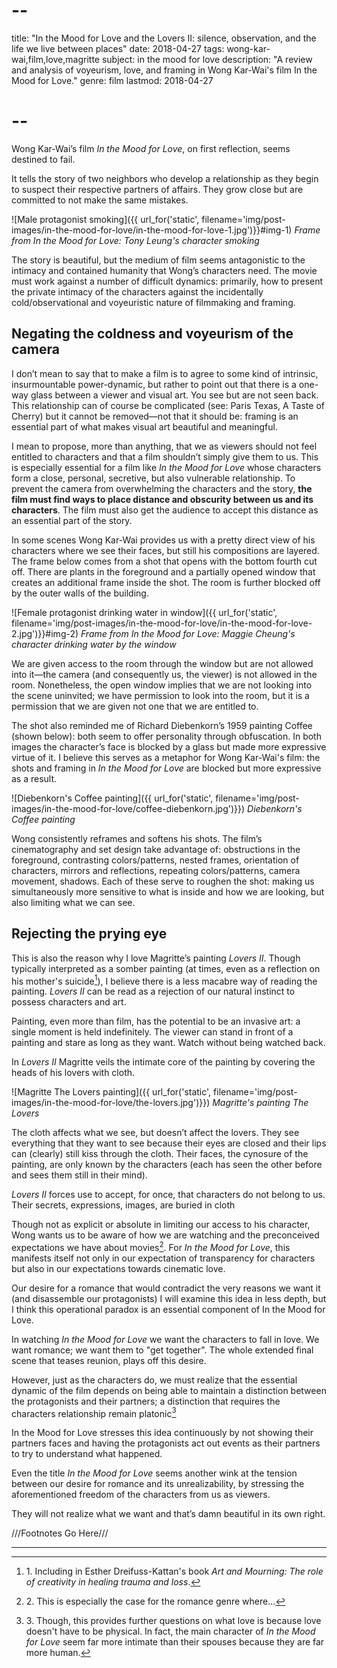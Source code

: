 # --
title: "In the Mood for Love and the Lovers II: silence, observation, and the life we live between places"
date: 2018-04-27
tags: wong-kar-wai,film,love,magritte
subject: in the mood for love
description: "A review and analysis of voyeurism, love, and framing in Wong Kar-Wai's film In the Mood for Love."
genre: film
lastmod: 2018-04-27
# --

Wong Kar-Wai’s film *In the Mood for Love*, on first reflection, seems destined to fail.

It tells the story of two neighbors who develop a relationship as they begin to suspect their respective partners of affairs. They grow close but are committed to not make the same mistakes.

![Male protagonist smoking]({{ url_for('static', filename='img/post-images/in-the-mood-for-love/in-the-mood-for-love-1.jpg')}}#img-1)
*Frame from In the Mood for Love: Tony Leung's character smoking*

The story is beautiful, but the medium of film seems antagonistic to the intimacy and contained humanity that Wong’s characters need. The movie must work against a number of difficult dynamics: primarily, how to present the private intimacy of the characters against the incidentally cold/observational and voyeuristic nature of filmmaking and framing.

## Negating the coldness and voyeurism of the camera

I don’t mean to say that to make a film is to agree to some kind of intrinsic, insurmountable power-dynamic, but rather to point out that there is a one-way glass between a viewer and visual art. You see but are not seen back. This relationship can of course be complicated (see: Paris Texas, A Taste of Cherry) but it cannot be removed—not that it should be: framing is an essential part of what makes visual art beautiful and meaningful.

I mean to propose, more than anything, that we as viewers should not feel entitled to characters and that a film shouldn’t simply give them to us. This is especially essential for a film like *In the Mood for Love* whose characters form a close, personal, secretive, but also vulnerable relationship. To prevent the camera from overwhelming the characters and the story, **the film must find ways to place distance and obscurity between us and its characters**. The film must also get the audience to accept this distance as an essential part of the story.

In some scenes Wong Kar-Wai provides us with a pretty direct view of his characters where we see their faces, but still his compositions are layered. The frame below comes from a shot that opens with the bottom fourth cut off. There are plants in the foreground and a partially opened window that creates an additional frame inside the shot. The room is further blocked off by the outer walls of the building.

![Female protagonist drinking water in window]({{ url_for('static', filename='img/post-images/in-the-mood-for-love/in-the-mood-for-love-2.jpg')}}#img-2)
*Frame from In the Mood for Love: Maggie Cheung's character drinking water by the window*

We are given access to the room through the window but are not allowed into it—the camera (and consequently us, the viewer) is not allowed in the room. Nonetheless, the open window implies that we are not looking into the scene uninvited; we have permission to look into the room, but it is a permission that we are given not one that we are entitled to.

The shot also reminded me of Richard Diebenkorn’s 1959 painting Coffee (shown below): both seem to offer personality through obfuscation. In both images the character’s face is blocked by a glass but made more expressive virtue of it. I believe this serves as a metaphor for Wong Kar-Wai's film: the shots and framing in *In the Mood for Love* are blocked but more expressive as a result.

![Diebenkorn's Coffee painting]({{ url_for('static', filename='img/post-images/in-the-mood-for-love/coffee-diebenkorn.jpg')}})
*Diebenkorn's Coffee painting*

Wong consistently reframes and softens his shots. The film’s cinematography and set design take advantage of: obstructions in the foreground, contrasting colors/patterns, nested frames, orientation of characters, mirrors and reflections, repeating colors/patterns, camera movement, shadows. Each of these serve to roughen the shot: making us simultaneously more sensitive to what is inside and how we are looking, but also limiting what we can see.

## Rejecting the prying eye

This is also the reason why I love Magritte’s painting *Lovers II*. Though typically interpreted as a somber painting (at times, even as a reflection on his mother's suicide[^1]), I believe there is a less macabre way of reading the painting. *Lovers II* can be read as a rejection of our natural instinct to possess characters and art.

Painting, even more than film, has the potential to be an invasive art: a single moment is held indefinitely. The viewer can stand in front of a painting and stare as long as they want. Watch without being watched back.

In *Lovers II* Magritte veils the intimate core of the painting by covering the heads of his lovers with cloth.

![Magritte The Lovers painting]({{ url_for('static', filename='img/post-images/in-the-mood-for-love/the-lovers.jpg')}})
*Magritte's painting The Lovers*

The cloth affects what we see, but doesn’t affect the lovers. They see everything that they want to see because their eyes are closed and their lips can (clearly) still kiss through the cloth. Their faces, the cynosure of the painting, are only known by the characters (each has seen the other before and sees them still in their mind). 

*Lovers II* forces use to accept, for once, that characters do not belong to us. Their secrets, expressions, images, are buried in cloth

Though not as explicit or absolute in limiting our access to his character, Wong wants us to be aware of how we are watching and the preconceived expectations we have about movies[^2]. For *In the Mood for Love*, this manifests itself not only in our expectation of transparency for characters but also in our expectations towards cinematic love.

Our desire for a romance that would contradict the very reasons we want it (and disassemble our protagonists)
I will examine this idea in less depth, but I think this operational paradox is an essential component of In the Mood for Love.

In watching *In the Mood for Love* we want the characters to fall in love. We want romance; we want them to "get together". The whole extended final scene that teases reunion, plays off this desire.

However, just as the characters do, we must realize that the essential dynamic of the film depends on being able to maintain a distinction between the protagonists and their partners; a distinction that requires the characters relationship remain platonic[^3]

In the Mood for Love stresses this idea continuously by not showing their partners faces and having the protagonists act out events as their partners to try to understand what happened.

Even the title *In the Mood for Love* seems another wink at the tension between our desire for romance and its unrealizability, by stressing the aforementioned freedom of the characters from us as viewers.

They will not realize what we want and that’s damn beautiful in its own right.

///Footnotes Go Here///
[^1]: 1\. Including in Esther Dreifuss-Kattan's book *Art and Mourning: The role of creativity in healing trauma and loss*.
[^2]: 2\. This is especially the case for the romance genre where...
[^3]: 3\. Though, this provides further questions on what love is because love doesn't have to be physical. In fact, the main character of *In the Mood for Love* seem far more intimate than their spouses because they are far more human.

<hr />
